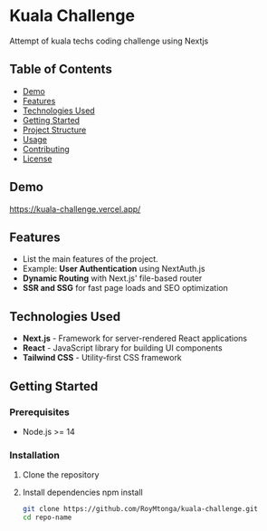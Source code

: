 # Kuala Challenge

Attempt of kuala techs coding challenge using Nextjs

## Table of Contents

- [Demo](#demo)
- [Features](#features)
- [Technologies Used](#technologies-used)
- [Getting Started](#getting-started)
- [Project Structure](#project-structure)
- [Usage](#usage)
- [Contributing](#contributing)
- [License](#license)

## Demo

https://kuala-challenge.vercel.app/

## Features

- List the main features of the project.
- Example: **User Authentication** using NextAuth.js
- **Dynamic Routing** with Next.js' file-based router
- **SSR and SSG** for fast page loads and SEO optimization

## Technologies Used

- **Next.js** - Framework for server-rendered React applications
- **React** - JavaScript library for building UI components
- **Tailwind CSS** - Utility-first CSS framework

## Getting Started

### Prerequisites

- Node.js >= 14

### Installation

1. Clone the repository
2. Install dependencies
    npm install


   ```bash
   git clone https://github.com/RoyMtonga/kuala-challenge.git
   cd repo-name

